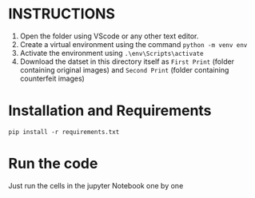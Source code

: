 # INSTRUCTIONS
1. Open the folder using VScode or any other text editor.
2. Create a virtual environment using the command `python -m venv env`
3. Activate the environment using `.\env\Scripts\activate`
4. Download the datset in this directory itself as `First Print` (folder containing original images) and `Second Print` (folder containing counterfeit images)

# Installation and Requirements 
`pip install -r requirements.txt`

# Run the code
Just run the cells in the jupyter Notebook one by one
